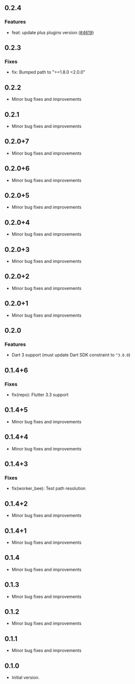 ## 0.2.4

### Features
- feat: update plus plugins version ([#4619](https://github.com/aws-amplify/amplify-flutter/pull/4619))

## 0.2.3

### Fixes
- fix: Bumped path to ">=1.8.0 <2.0.0"

## 0.2.2

- Minor bug fixes and improvements

## 0.2.1

- Minor bug fixes and improvements

## 0.2.0+7

- Minor bug fixes and improvements

## 0.2.0+6

- Minor bug fixes and improvements

## 0.2.0+5

- Minor bug fixes and improvements

## 0.2.0+4

- Minor bug fixes and improvements

## 0.2.0+3

- Minor bug fixes and improvements

## 0.2.0+2

- Minor bug fixes and improvements

## 0.2.0+1

- Minor bug fixes and improvements

## 0.2.0

### Features
- Dart 3 support (must update Dart SDK constraint to `^3.0.0`)

## 0.1.4+6

### Fixes
- fix(repo): Flutter 3.3 support

## 0.1.4+5

- Minor bug fixes and improvements

## 0.1.4+4

- Minor bug fixes and improvements

## 0.1.4+3

### Fixes
- fix(worker_bee): Test path resolution

## 0.1.4+2

- Minor bug fixes and improvements

## 0.1.4+1

- Minor bug fixes and improvements

## 0.1.4

- Minor bug fixes and improvements

## 0.1.3

- Minor bug fixes and improvements

## 0.1.2

- Minor bug fixes and improvements

## 0.1.1

- Minor bug fixes and improvements

## 0.1.0

- Initial version.
